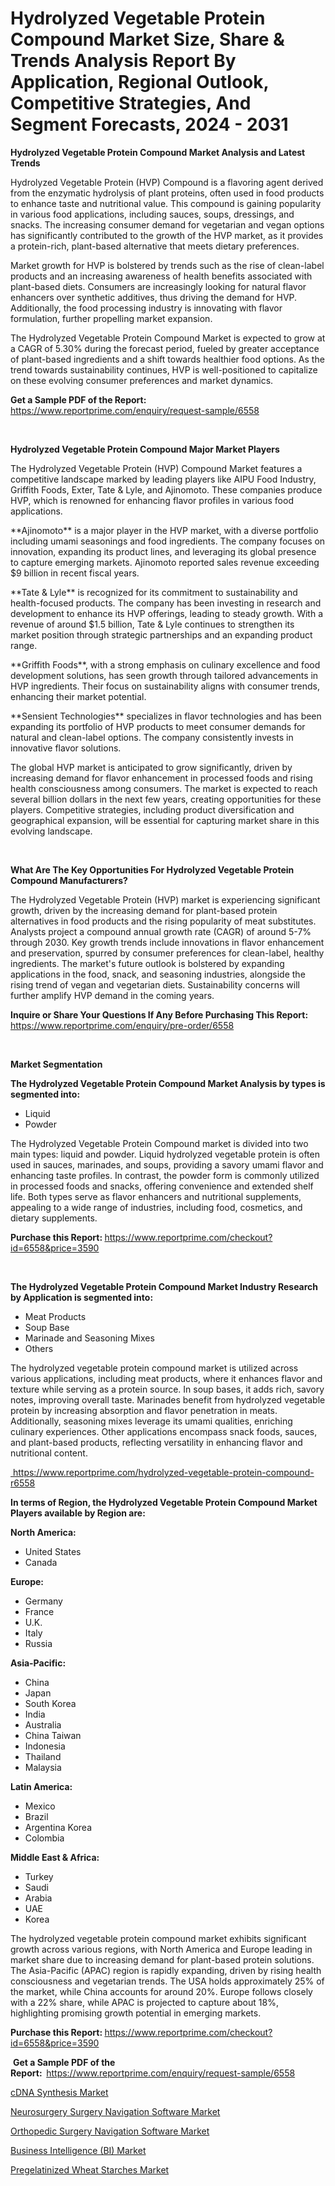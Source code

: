 <p><h1>Hydrolyzed Vegetable Protein Compound Market Size, Share & Trends Analysis Report By Application, Regional Outlook, Competitive Strategies, And Segment Forecasts, 2024 - 2031</h1></p><p><strong>Hydrolyzed Vegetable Protein Compound Market Analysis and Latest Trends</strong></p>
<p><p>Hydrolyzed Vegetable Protein (HVP) Compound is a flavoring agent derived from the enzymatic hydrolysis of plant proteins, often used in food products to enhance taste and nutritional value. This compound is gaining popularity in various food applications, including sauces, soups, dressings, and snacks. The increasing consumer demand for vegetarian and vegan options has significantly contributed to the growth of the HVP market, as it provides a protein-rich, plant-based alternative that meets dietary preferences.</p><p>Market growth for HVP is bolstered by trends such as the rise of clean-label products and an increasing awareness of health benefits associated with plant-based diets. Consumers are increasingly looking for natural flavor enhancers over synthetic additives, thus driving the demand for HVP. Additionally, the food processing industry is innovating with flavor formulation, further propelling market expansion.</p><p>The Hydrolyzed Vegetable Protein Compound Market is expected to grow at a CAGR of 5.30% during the forecast period, fueled by greater acceptance of plant-based ingredients and a shift towards healthier food options. As the trend towards sustainability continues, HVP is well-positioned to capitalize on these evolving consumer preferences and market dynamics.</p></p>
<p><strong>Get a Sample PDF of the Report:&nbsp;</strong> <a href="https://www.reportprime.com/enquiry/request-sample/6558?utm_campaign=118&utm_medium=2&utm_source=Github&utm_content=ia&utm_term=27112024&utm_id=hydrolyzed-vegetable-protein-compound">https://www.reportprime.com/enquiry/request-sample/6558</a></p>
<p>&nbsp;</p>
<p><strong>Hydrolyzed Vegetable Protein Compound Major Market Players</strong></p>
<p><p>The Hydrolyzed Vegetable Protein (HVP) Compound Market features a competitive landscape marked by leading players like AIPU Food Industry, Griffith Foods, Exter, Tate & Lyle, and Ajinomoto. These companies produce HVP, which is renowned for enhancing flavor profiles in various food applications.</p><p>**Ajinomoto** is a major player in the HVP market, with a diverse portfolio including umami seasonings and food ingredients. The company focuses on innovation, expanding its product lines, and leveraging its global presence to capture emerging markets. Ajinomoto reported sales revenue exceeding $9 billion in recent fiscal years.</p><p>**Tate & Lyle** is recognized for its commitment to sustainability and health-focused products. The company has been investing in research and development to enhance its HVP offerings, leading to steady growth. With a revenue of around $1.5 billion, Tate & Lyle continues to strengthen its market position through strategic partnerships and an expanding product range.</p><p>**Griffith Foods**, with a strong emphasis on culinary excellence and food development solutions, has seen growth through tailored advancements in HVP ingredients. Their focus on sustainability aligns with consumer trends, enhancing their market potential.</p><p>**Sensient Technologies** specializes in flavor technologies and has been expanding its portfolio of HVP products to meet consumer demands for natural and clean-label options. The company consistently invests in innovative flavor solutions.</p><p>The global HVP market is anticipated to grow significantly, driven by increasing demand for flavor enhancement in processed foods and rising health consciousness among consumers. The market is expected to reach several billion dollars in the next few years, creating opportunities for these players. Competitive strategies, including product diversification and geographical expansion, will be essential for capturing market share in this evolving landscape.</p></p>
<p>&nbsp;</p>
<p><strong>What Are The Key Opportunities For Hydrolyzed Vegetable Protein Compound Manufacturers?</strong></p>
<p><p>The Hydrolyzed Vegetable Protein (HVP) market is experiencing significant growth, driven by the increasing demand for plant-based protein alternatives in food products and the rising popularity of meat substitutes. Analysts project a compound annual growth rate (CAGR) of around 5-7% through 2030. Key growth trends include innovations in flavor enhancement and preservation, spurred by consumer preferences for clean-label, healthy ingredients. The market's future outlook is bolstered by expanding applications in the food, snack, and seasoning industries, alongside the rising trend of vegan and vegetarian diets. Sustainability concerns will further amplify HVP demand in the coming years.</p></p>
<p><strong>Inquire or Share Your Questions If Any Before Purchasing This Report:</strong> <a href="https://www.reportprime.com/enquiry/pre-order/6558?utm_campaign=118&utm_medium=2&utm_source=Github&utm_content=ia&utm_term=27112024&utm_id=hydrolyzed-vegetable-protein-compound">https://www.reportprime.com/enquiry/pre-order/6558</a></p>
<p>&nbsp;</p>
<p><strong>Market Segmentation</strong></p>
<p><strong>The Hydrolyzed Vegetable Protein Compound Market Analysis by types is segmented into:</strong></p>
<p><ul><li>Liquid</li><li>Powder</li></ul></p>
<p><p>The Hydrolyzed Vegetable Protein Compound market is divided into two main types: liquid and powder. Liquid hydrolyzed vegetable protein is often used in sauces, marinades, and soups, providing a savory umami flavor and enhancing taste profiles. In contrast, the powder form is commonly utilized in processed foods and snacks, offering convenience and extended shelf life. Both types serve as flavor enhancers and nutritional supplements, appealing to a wide range of industries, including food, cosmetics, and dietary supplements.</p></p>
<p><strong>Purchase this Report:&nbsp;</strong><a href="https://www.reportprime.com/checkout?id=6558&price=3590&utm_campaign=118&utm_medium=2&utm_source=Github&utm_content=ia&utm_term=27112024&utm_id=hydrolyzed-vegetable-protein-compound">https://www.reportprime.com/checkout?id=6558&price=3590</a></p>
<p>&nbsp;</p>
<p><strong>The Hydrolyzed Vegetable Protein Compound Market Industry Research by Application is segmented into:</strong></p>
<p><ul><li>Meat Products</li><li>Soup Base</li><li>Marinade and Seasoning Mixes</li><li>Others</li></ul></p>
<p><p>The hydrolyzed vegetable protein compound market is utilized across various applications, including meat products, where it enhances flavor and texture while serving as a protein source. In soup bases, it adds rich, savory notes, improving overall taste. Marinades benefit from hydrolyzed vegetable protein by increasing absorption and flavor penetration in meats. Additionally, seasoning mixes leverage its umami qualities, enriching culinary experiences. Other applications encompass snack foods, sauces, and plant-based products, reflecting versatility in enhancing flavor and nutritional content.</p></p>
<p><a href="https://www.reportprime.com/hydrolyzed-vegetable-protein-compound-r6558?utm_campaign=118&utm_medium=2&utm_source=Github&utm_content=ia&utm_term=27112024&utm_id=hydrolyzed-vegetable-protein-compound">&nbsp;https://www.reportprime.com/hydrolyzed-vegetable-protein-compound-r6558</a></p>
<p><strong>In terms of Region, the Hydrolyzed Vegetable Protein Compound Market Players available by Region are:</strong></p>
<p>
    <p> <strong> North America: </strong>
        <ul>
            <li>United States</li>
            <li>Canada</li>
        </ul>
        </p> 
    <p> <strong> Europe: </strong>
        <ul>
            <li>Germany</li>
            <li>France</li>
            <li>U.K.</li>
            <li>Italy</li>
            <li>Russia</li>
        </ul>
        </p> 
    <p> <strong> Asia-Pacific: </strong>
        <ul>
            <li>China</li>
            <li>Japan</li>
            <li>South Korea</li>
            <li>India</li>
            <li>Australia</li>
            <li>China Taiwan</li>
            <li>Indonesia</li>
            <li>Thailand</li>
            <li>Malaysia</li>
        </ul>
        </p> 
    <p> <strong> Latin America: </strong>
        <ul>
            <li>Mexico</li>
            <li>Brazil</li>
            <li>Argentina Korea</li>
            <li>Colombia</li>
        </ul>
        </p> 
    <p> <strong> Middle East & Africa: </strong>
        <ul>
            <li>Turkey</li>
            <li>Saudi</li>
            <li>Arabia</li>
            <li>UAE</li>
            <li>Korea</li>
        </ul>
    </p>
    </p>
<p><p>The hydrolyzed vegetable protein compound market exhibits significant growth across various regions, with North America and Europe leading in market share due to increasing demand for plant-based protein solutions. The Asia-Pacific (APAC) region is rapidly expanding, driven by rising health consciousness and vegetarian trends. The USA holds approximately 25% of the market, while China accounts for around 20%. Europe follows closely with a 22% share, while APAC is projected to capture about 18%, highlighting promising growth potential in emerging markets.</p></p>
<p><strong>Purchase this Report: </strong><a href="https://www.reportprime.com/checkout?id=6558&price=3590&utm_campaign=118&utm_medium=2&utm_source=Github&utm_content=ia&utm_term=27112024&utm_id=hydrolyzed-vegetable-protein-compound">https://www.reportprime.com/checkout?id=6558&price=3590</a></p>
<p>&nbsp;<strong>Get a Sample PDF of the Report:&nbsp;&nbsp;</strong><a href="https://www.reportprime.com/enquiry/request-sample/6558?utm_campaign=118&utm_medium=2&utm_source=Github&utm_content=ia&utm_term=27112024&utm_id=hydrolyzed-vegetable-protein-compound">https://www.reportprime.com/enquiry/request-sample/6558</a></p>
<p><strong></strong></p>
<p><p><a href="https://www.linkedin.com/pulse/market-demand-revenue-growth-cdna-synthesis-74-cagr-from-2024-hj68f?utm_campaign=118&utm_medium=2&utm_source=Github&utm_content=ia&utm_term=27112024&utm_id=hydrolyzed-vegetable-protein-compound">cDNA Synthesis Market</a></p><p><a href="https://issuu.com/reportprime-2/docs/neurosurgery-surgery-navigation-sof_436e9ba9b135e8?utm_campaign=118&utm_medium=2&utm_source=Github&utm_content=ia&utm_term=27112024&utm_id=hydrolyzed-vegetable-protein-compound">Neurosurgery Surgery Navigation Software Market</a></p><p><a href="https://issuu.com/reportprime-2/docs/orthopedic-surgery-navigation-softw_89b184361f0b1c?utm_campaign=118&utm_medium=2&utm_source=Github&utm_content=ia&utm_term=27112024&utm_id=hydrolyzed-vegetable-protein-compound">Orthopedic Surgery Navigation Software Market</a></p><p><a href="https://www.linkedin.com/pulse/trend-analysis-business-intelligence-bi-market-expected-growth-1gxnc?utm_campaign=118&utm_medium=2&utm_source=Github&utm_content=ia&utm_term=27112024&utm_id=hydrolyzed-vegetable-protein-compound">Business Intelligence (BI) Market</a></p><p><a href="https://github.com/dringals/Market-Research-Report-List-6/blob/main/pregelatinized-wheat-starches-market.md?utm_campaign=118&utm_medium=2&utm_source=Github&utm_content=ia&utm_term=27112024&utm_id=hydrolyzed-vegetable-protein-compound">Pregelatinized Wheat Starches Market</a></p></p>